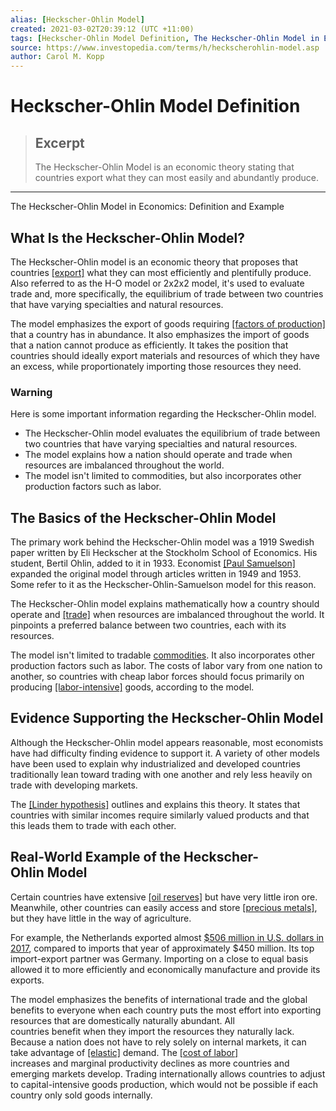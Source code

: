```yaml
---
alias: [Heckscher-Ohlin Model]
created: 2021-03-02T20:39:12 (UTC +11:00)
tags: [Heckscher-Ohlin Model Definition, The Heckscher-Ohlin Model in Economics: Definition and Example]
source: https://www.investopedia.com/terms/h/heckscherohlin-model.asp
author: Carol M. Kopp
---
```


# Heckscher-Ohlin Model Definition

> ## Excerpt
> The Heckscher-Ohlin Model is an economic theory stating that countries export what they can most easily and abundantly produce.

---

The Heckscher-Ohlin Model in Economics: Definition and Example
## What Is the Heckscher-Ohlin Model?

The Heckscher-Ohlin model is an economic theory that proposes that countries [[export]](https://www.investopedia.com/terms/e/export.asp) what they can most efficiently and plentifully produce. Also referred to as the H-O model or 2x2x2 model, it's used to evaluate trade and, more specifically, the equilibrium of trade between two countries that have varying specialties and natural resources.

The model emphasizes the export of goods requiring [[factors of production]](https://www.investopedia.com/terms/f/factors-production.asp) that a country has in abundance. It also emphasizes the import of goods that a nation cannot produce as efficiently. It takes the position that countries should ideally export materials and resources of which they have an excess, while proportionately importing those resources they need.

### Warning

Here is some important information regarding the Heckscher-Ohlin model.

-   The Heckscher-Ohlin model evaluates the equilibrium of trade between two countries that have varying specialties and natural resources.
-   The model explains how a nation should operate and trade when resources are imbalanced throughout the world.
-   The model isn't limited to commodities, but also incorporates other production factors such as labor.

## The Basics of the Heckscher-Ohlin Model

The primary work behind the Heckscher-Ohlin model was a 1919 Swedish paper written by Eli Heckscher at the Stockholm School of Economics. His student, Bertil Ohlin, added to it in 1933. Economist [[Paul Samuelson]](https://www.investopedia.com/terms/p/paul-samuelson.asp) expanded the original model through articles written in 1949 and 1953. Some refer to it as the Heckscher-Ohlin-Samuelson model for this reason.

The Heckscher-Ohlin model explains mathematically how a country should operate and [[trade]](https://www.investopedia.com/terms/t/trade.asp) when resources are imbalanced throughout the world. It pinpoints a preferred balance between two countries, each with its resources.

The model isn't limited to tradable [commodities](https://www.investopedia.com/terms/c/commodity.asp). It also incorporates other production factors such as labor. The costs of labor vary from one nation to another, so countries with cheap labor forces should focus primarily on producing [[labor-intensive]](https://www.investopedia.com/terms/l/laborintensive.asp) goods, according to the model.

## Evidence Supporting the Heckscher-Ohlin Model

Although the Heckscher-Ohlin model appears reasonable, most economists have had difficulty finding evidence to support it. A variety of other models have been used to explain why industrialized and developed countries traditionally lean toward trading with one another and rely less heavily on trade with developing markets.

The [[Linder hypothesis]](https://www.investopedia.com/terms/l/linder-hypothesis.asp) outlines and explains this theory. It states that countries with similar incomes require similarly valued products and that this leads them to trade with each other.

## Real-World Example of the Heckscher-Ohlin Model

Certain countries have extensive [[oil reserves]](https://www.investopedia.com/terms/o/oil-reserves.asp) but have very little iron ore. Meanwhile, other countries can easily access and store [[precious metals]](https://www.investopedia.com/terms/p/preciousmetal.asp), but they have little in the way of agriculture.

For example, the Netherlands exported almost [$506 million in U.S. dollars in 2017](https://wits.worldbank.org/countrysnapshot/en/NLD), compared to imports that year of approximately $450 million. Its top import-export partner was Germany. Importing on a close to equal basis allowed it to more efficiently and economically manufacture and provide its exports.

The model emphasizes the benefits of international trade and the global benefits to everyone when each country puts the most effort into exporting resources that are domestically naturally abundant. All countries benefit when they import the resources they naturally lack. Because a nation does not have to rely solely on internal markets, it can take advantage of [[elastic]](https://www.investopedia.com/terms/e/elastic.asp) demand. The [[cost of labor]](https://www.investopedia.com/terms/c/cost-of-labor.asp) increases and marginal productivity declines as more countries and emerging markets develop. Trading internationally allows countries to adjust to capital-intensive goods production, which would not be possible if each country only sold goods internally.

